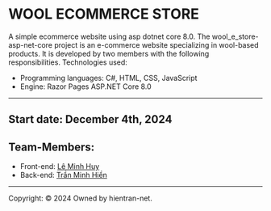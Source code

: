 # WOOL ECOMMERCE STORE
A simple ecommerce website using asp dotnet core 8.0.
The wool_e_store-asp-net-core project is an e-commerce website specializing in wool-based products. 
It is developed by two members with the following responsibilities.
Technologies used:
  - Programming languages: C#, HTML, CSS, JavaScript
  - Engine: Razor Pages ASP.NET Core 8.0
---------------------------------------------------------------------------------------------------
Start date: December 4th, 2024
---------------------------------------------------------------------------------------------------
## Team-Members:
- Front-end: [Lê Minh Huy](https://github.com/leminhhuy1122)
- Back-end: [Trần Minh Hiền](https://github.com/hientran-net)
---------------------------------------------------------------------------------------------------
Copyright: © 2024 Owned by hientran-net.
